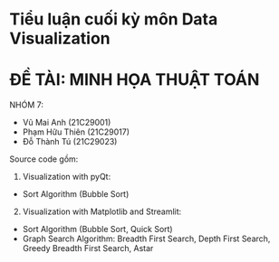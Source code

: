 
# Tiểu luận cuối kỳ môn Data Visualization  
# ĐỀ TÀI: MINH HỌA THUẬT TOÁN

NHÓM 7: 
- Vũ Mai Anh (21C29001)
- Phạm Hữu Thiên (21C29017) 
- Đỗ Thành Tú (21C29023)


Source code gồm:

1) Visualization with pyQt: 
  - Sort Algorithm (Bubble Sort) 
  
2) Visualization with Matplotlib and Streamlit: 
- Sort Algorithm (Bubble Sort, Quick Sort)
- Graph Search Algorithm: Breadth First Search, Depth First Search, Greedy Breadth First Search, Astar 


  
